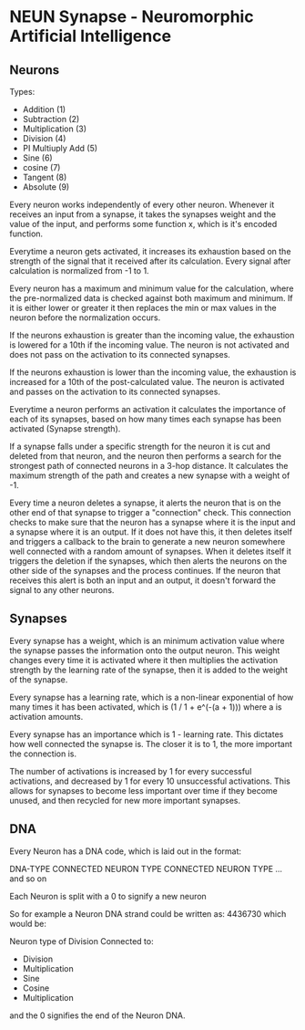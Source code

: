 # NEUN Synapse - Neuromorphic Artificial Intelligence

## Neurons
Types:
 - Addition (1)
 - Subtraction (2)
 - Multiplication (3)
 - Division (4)
 - PI Multiuply Add (5)
 - Sine (6)
 - cosine (7)
 - Tangent (8)
 - Absolute (9)

Every neuron works independently of every other neuron. Whenever it receives an input from a synapse, it takes the synapses weight and the value of the input, and performs
some function x, which is it's encoded function.

Everytime a neuron gets activated, it increases its exhaustion based on the strength of the signal that it received after its calculation. Every signal after calculation 
is normalized from -1 to 1.

Every neuron has a maximum and minimum value for the calculation, where the pre-normalized data is checked against both maximum and minimum. If it is either lower or greater
it then replaces the min or max values in the neuron before the normalization occurs.

If the neurons exhaustion is greater than the incoming value, the exhaustion is lowered for a 10th if the incoming value. The neuron is not activated and does not pass
on the activation to its connected synapses.

If the neurons exhaustion is lower than the incoming value, the exhaustion is increased for a 10th of the post-calculated value. The neuron is activated and passes on
the activation to its connected synapses.

Everytime a neuron performs an activation it calculates the importance of each of its synapses, based on how many times each synapse has been activated (Synapse strength).

If a synapse falls under a specific strength for the neuron it is cut and deleted from that neuron, and the neuron then performs a search for the strongest path of
connected neurons in a 3-hop distance. It calculates the maximum strength of the path and creates a new synapse with a weight of -1.

Every time a neuron deletes a synapse, it alerts the neuron that is on the other end of that synapse to trigger a "connection" check. This connection checks to make sure that
the neuron has a synapse where it is the input and a synapse where it is an output. If it does not have this, it then deletes itself and triggers a callback to the brain to
generate a new neuron somewhere well connected with a random amount of synapses. When it deletes itself it triggers the deletion if the synapses, which then alerts the neurons
on the other side of the synapses and the process continues. If the neuron that receives this alert is both an input and an output, it doesn't forward the signal to any other
neurons.

## Synapses
Every synapse has a weight, which is an minimum activation value where the synapse passes the information onto the output neuron. This weight changes every time it is activated
where it then multiplies the activation strength by the learning rate of the synapse, then it is added to the weight of the synapse.

Every synapse has a learning rate, which is a non-linear exponential of how many times it has been activated, which is (1 / 1 + e^(-(a + 1))) where a is activation amounts.

Every synapse has an importance which is 1 - learning rate. This dictates how well connected the synapse is. The closer it is to 1, the more important the connection is.

The number of activations is increased by 1 for every successful activations, and decreased by 1 for every 10 unsuccessful activations. This allows for synapses to become less
important over time if they become unused, and then recycled for new more important synapses.

## DNA
Every Neuron has a DNA code, which is laid out in the format:

DNA-TYPE CONNECTED NEURON TYPE CONNECTED NEURON TYPE ... and so on

Each Neuron is split with a 0 to signify a new neuron

So for example a Neuron DNA strand could be written as: 4436730 which would be:

Neuron type of Division
Connected to:
 - Division
 - Multiplication
 - Sine
 - Cosine
 - Multiplication

and the 0 signifies the end of the Neuron DNA.
